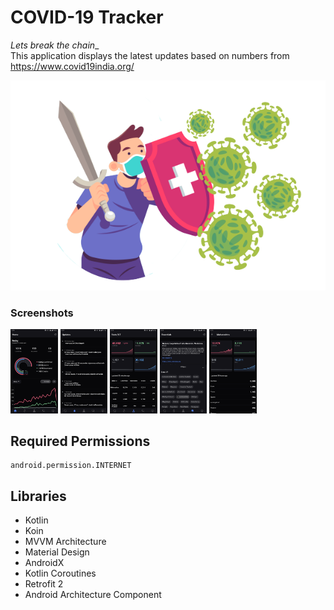 # COVID-19 Tracker 
_Lets break the chain__  
This application displays the latest updates based on numbers from https://www.covid19india.org/

<img src="header.png"/>



### Screenshots
<img src="screenshots/screenshot_1.png" width="15%" /> <img src="screenshots/screenshot_2.png" width="15%" />  <img src="screenshots/screenshot_3.png" width="15%" /> <img src="screenshots/screenshot_4.png" width="15%" /> <img src="screenshots/screenshot_5.png" width="15%" />

## Required Permissions
    android.permission.INTERNET

## Libraries
- Kotlin
- Koin
- MVVM Architecture
- Material Design
- AndroidX
- Kotlin Coroutines
- Retrofit 2
- Android Architecture Component
